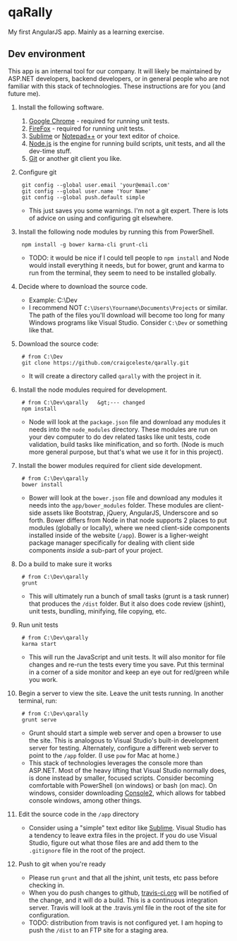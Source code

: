 qaRally
=======
My first AngularJS app. Mainly as a learning exercise.

Dev environment
---------------
This app is an internal tool for our company. It will likely be maintained by ASP.NET developers, backend developers, or in general people who are not familiar with this stack of technologies. These instructions are for you (and future me).

1. Install the following software.

    1. [Google Chrome] - required for running unit tests.
    1. [FireFox] - required for running unit tests.
    1. [Sublime] or [Notepad++] or your text editor of choice.
    1. [Node.js] is the engine for running build scripts, unit tests, and all the dev-time stuff.
    1. [Git] or another git client you like.

1. Configure git
 
        git config --global user.email 'your@email.com'
        git config --global user.name 'Your Name'
        git config --global push.default simple
   * This just saves you some warnings. I'm not a git expert. There is lots of advice on using and configuring git elsewhere.

1. Install the following node modules by running this from PowerShell.

        npm install -g bower karma-cli grunt-cli
   * TODO: it would be nice if I could tell people to `npm install` and Node would install everything it needs, but for bower, grunt and karma to run from the terminal, they seem to need to be installed globally.
   
1. Decide where to download the source code.
   * Example: C:\Dev
   * I recommend NOT `C:\Users\Yourname\Documents\Projects` or similar. The path of the files you'll download will become too long for many Windows programs like Visual Studio. Consider `C:\Dev` or something like that.

1. Download the source code:

        # from C:\Dev
        git clone https://github.com/craigceleste/qarally.git
   * It will create a directory called `qarally` with the project in it.

1. Install the node modules required for development.

        # from C:\Dev\qarally   &gt;--- changed
        npm install
   * Node will look at the `package.json` file and download any modules it needs into the `node_modules` directory. These modules are run on your dev computer to do dev related tasks like unit tests, code validation, build tasks like minification, and so forth. (Node is much more general purpose, but that's what we use it for in this project).

1. Install the bower modules required for client side development.

        # from C:\Dev\qarally
        bower install
   * Bower will look at the `bower.json` file and download any modules it needs into the `app/bower_modules` folder. These modules are client-side assets like Bootstrap, jQuery, AngularJS, Underscore and so forth. Bower differs from Node in that node supports 2 places to put modules (globally or locally), where we need client-side components installed inside of the website (`/app`). Bower is a ligher-weight package manager specifically for dealing with client side components _inside_ a sub-part of your project.

1. Do a build to make sure it works

        # from C:\Dev\qarally
        grunt
   * This will ultimately run a bunch of small tasks (grunt is a task runner) that produces the `/dist` folder. But it also does code review (jshint), unit tests, bundling, minifying, file copying, etc.

1. Run unit tests

        # from C:\Dev\qarally
        karma start
    * This will run the JavaScript and unit tests. It will also monitor for file changes and re-run the tests every time you save. Put this terminal in a corner of a side monitor and keep an eye out for red/green while you work.

1. Begin a server to view the site. Leave the unit tests running. In another terminal, run:

        # from C:\Dev\qarally
        grunt serve
   * Grunt should start a simple web server and open a browser to use the site. This is analogous to Visual Studio's built-in development server for testing. Alternately, configure a different web server to point to the `/app` folder. (I use `pow` for Mac at home.)
   * This stack of technologies leverages the console more than ASP.NET. Most of the heavy lifting that Visual Studio normally does, is done instead by smaller, focused scripts. Consider becoming comfortable with PowerShell (on windows) or bash (on mac). On windows, consider downloading [Console2], which allows for tabbed console windows, among other things.

1. Edit the source code in the `/app` directory
   * Consider using a "simple" text editor like [Sublime]. Visual Studio has a tendency to leave extra files in the project. If you do use Visual Studio, figure out what those files are and add them to the `.gitignore` file in the root of the project.

1. Push to git when you're ready
   * Please run `grunt` and that all the jshint, unit tests, etc pass before checking in.
   * When you do push changes to github, [travis-ci.org] will be notified of the change, and it will do a build. This is a continuous integration server. Travis will look at the .travis.yml file in the root of the site for configuration.
   * TODO: distribution from travis is not configured yet. I am hoping to push the `/dist` to an FTP site for a staging area.


[Google Chrome]:https://www.google.com/intl/en_uk/chrome/browser/
[FireFox]:http://www.mozilla.org/en-US/firefox/new/
[Sublime]:http://www.sublimetext.com/
[Notepad++]:http://notepad-plus-plus.org/
[Node.js]:http://nodejs.org/
[Git]:http://git-scm.com/downloads
[Console2]:http://sourceforge.net/projects/console/
[travis-ci.org]:http://travis-ci.org
